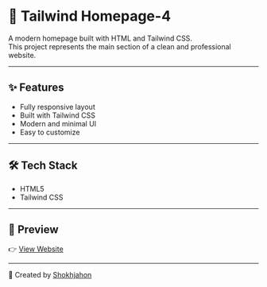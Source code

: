   # 🧡 Tailwind Homepage-4

A modern homepage built with HTML and Tailwind CSS.  
This project represents the main section of a clean and professional website.

---

## ✨ Features
- Fully responsive layout  
- Built with Tailwind CSS  
- Modern and minimal UI  
- Easy to customize  

---

## 🛠️ Tech Stack
- HTML5  
- Tailwind CSS  

---

## 🚀 Preview
👉 [View Website](https://QalandarovShokhjahon.github.io/tailwind-homepage-4/)

---

🧡 Created by [Shokhjahon](https://github.com/QalandarovShokhjahon)
